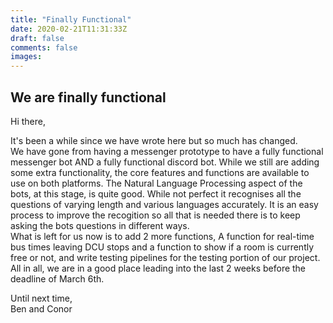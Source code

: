 ```yaml
---
title: "Finally Functional"
date: 2020-02-21T11:31:33Z
draft: false
comments: false
images:
---
```


## We are finally functional

Hi there,

It's been a while since we have wrote here but so much has changed.  
We have gone from having a messenger prototype to have a fully functional messenger bot AND a fully functional discord bot. While we still are adding some extra functionality, the core features and functions are available to use on both platforms. The Natural Language Processing aspect of the bots, at this stage, is quite good. While not perfect it recognises all the questions of varying length and various languages accurately. It is an easy process to improve the recogition so all that is needed there is to keep asking the bots questions in different ways.  
What is left for us now is to add 2 more functions, A function for real-time bus times leaving DCU stops and a function to show if a room is currently free or not, and write testing pipelines for the testing portion of our project.  
All in all, we are in a good place leading into the last 2 weeks before the deadline of March 6th.  
  
Until next time,  
Ben and Conor
